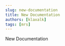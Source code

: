 ```yaml
---
slug: new-documentation
title: New Documentation
authors: [klaxalk]
tags: [mrs]
---
```


New Documentation

<!-- truncate -->
